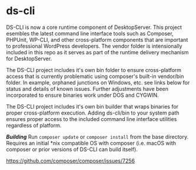# ds-cli
DS-CLI is now a core runtime component of DesktopServer. This project esembles the latest command line interface tools such as Composer, PHPUnit, WP-CLI, and other cross-platform components that are important to professional WordPress developers. The vendor folder is intensionally included in this repo as it serves as part of the runtime delivery mechanism for DesktopServer.

The DS-CLI project includes it's own bin folder to ensure cross-platform access that is currently problematic using composer's built-in vendor/bin folder. In example, orphaned junctions on Windows, etc. see links below for status and details of known issues. Further adjustments have been incorporated to ensure binaries work under DOS and CYGWIN.

The DS-CLI project includes it's own bin builder that wraps binaries for proper cross-platform execution. Adding ds-cli/bin to your system path ensures proper access to the included command line interface utilities regardless of platform.

***Building***
Run `composer update` or `composer install` from the base directory. Requires an initial *nix compatible OS with composer (i.e. macOS with composer or prior versions of DS-CLI can build itself).

https://github.com/composer/composer/issues/7256
